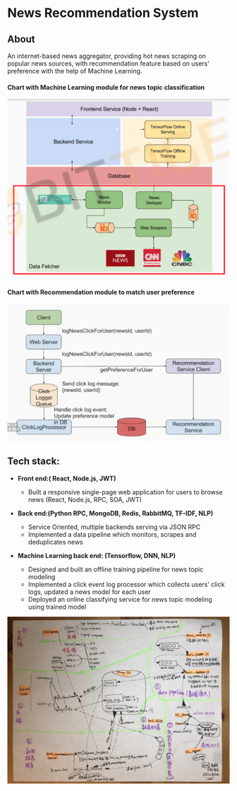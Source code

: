 # News Recommendation System

## About
An internet-based news aggregator, providing hot news scraping on popular news sources, with recommendation feature based on users' preference with the help of Machine Learning.

#### Chart with Machine Learning module for news topic classification
![chart](https://github.com/caomingkai/News_Recommendation_System/raw/master/with%20ML%20topic%20classification.png)

#### Chart with Recommendation module to match user preference
![chart](https://github.com/caomingkai/News_Recommendation_System/raw/master/with%20Recommendation%20module.png)

## Tech stack:
- __Front end:( React, Node.js, JWT)__
    + Built a responsive single-page web application for users to browse news (React, Node.js, RPC, SOA, JWT)

- __Back end:(Python RPC, MongoDB, Redis, RabbitMQ, TF-IDF, NLP)__
    + Service Oriented, multiple backends serving via JSON RPC
    + Implemented a data pipeline which monitors, scrapes and deduplicates news

- __Machine Learning back end: (Tensorflow, DNN, NLP)__
    + Designed and built an offline training pipeline for news topic modeling
    + Implemented a click event log processor which collects users' click logs, updated a news model for each user
    + Deployed an online classifying service for news topic modeling using trained model

![chart](https://github.com/caomingkai/News_Recommendation_System/raw/master/chart.jpg)
